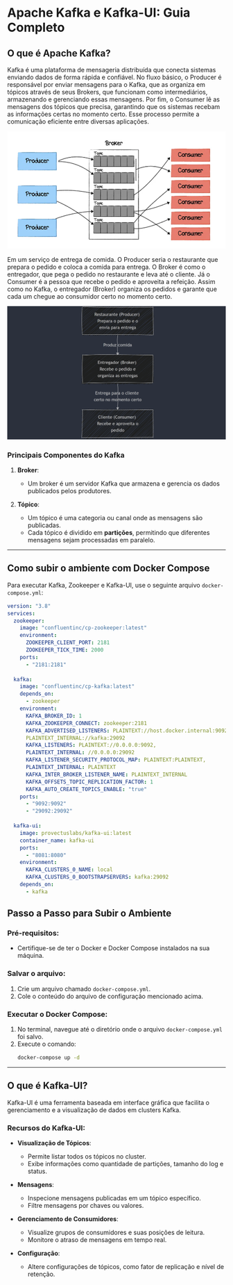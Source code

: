 # Apache Kafka e Kafka-UI: Guia Completo

## O que é Apache Kafka?

Kafka é uma plataforma de mensageria distribuída que conecta sistemas enviando dados de forma rápida e confiável. No fluxo básico, o Producer é responsável por enviar mensagens para o Kafka, que as organiza em tópicos através de seus Brokers, que funcionam como intermediários, armazenando e gerenciando essas mensagens. Por fim, o Consumer lê as mensagens dos tópicos que precisa, garantindo que os sistemas recebam as informações certas no momento certo. Esse processo permite a comunicação eficiente entre diversas aplicações.

![consumer - producer](./images/producer-consumer.png)

Em um serviço de entrega de comida. O Producer seria o restaurante que prepara o pedido e coloca a comida para entrega. O Broker é como o entregador, que pega o pedido no restaurante e leva até o cliente. Já o Consumer é a pessoa que recebe o pedido e aproveita a refeição. Assim como no Kafka, o entregador (Broker) organiza os pedidos e garante que cada um chegue ao consumidor certo no momento certo.

![consumer - producer](./images/fluxo-entregador.png)

### Principais Componentes do Kafka

1. **Broker**:

   - Um broker é um servidor Kafka que armazena e gerencia os dados publicados pelos produtores.

2. **Tópico**:

   - Um tópico é uma categoria ou canal onde as mensagens são publicadas.
   - Cada tópico é dividido em **partições**, permitindo que diferentes mensagens sejam processadas em paralelo.

---

## Como subir o ambiente com Docker Compose

Para executar Kafka, Zookeeper e Kafka-UI, use o seguinte arquivo `docker-compose.yml`:

```yaml
version: "3.8"
services:
  zookeeper:
    image: "confluentinc/cp-zookeeper:latest"
    environment:
      ZOOKEEPER_CLIENT_PORT: 2181
      ZOOKEEPER_TICK_TIME: 2000
    ports:
      - "2181:2181"

  kafka:
    image: "confluentinc/cp-kafka:latest"
    depends_on:
      - zookeeper
    environment:
      KAFKA_BROKER_ID: 1
      KAFKA_ZOOKEEPER_CONNECT: zookeeper:2181
      KAFKA_ADVERTISED_LISTENERS: PLAINTEXT://host.docker.internal:9092,
      PLAINTEXT_INTERNAL://kafka:29092
      KAFKA_LISTENERS: PLAINTEXT://0.0.0.0:9092,
      PLAINTEXT_INTERNAL: //0.0.0.0:29092
      KAFKA_LISTENER_SECURITY_PROTOCOL_MAP: PLAINTEXT:PLAINTEXT,
      PLAINTEXT_INTERNAL: PLAINTEXT
      KAFKA_INTER_BROKER_LISTENER_NAME: PLAINTEXT_INTERNAL
      KAFKA_OFFSETS_TOPIC_REPLICATION_FACTOR: 1
      KAFKA_AUTO_CREATE_TOPICS_ENABLE: "true"
    ports:
      - "9092:9092"
      - "29092:29092"

  kafka-ui:
    image: provectuslabs/kafka-ui:latest
    container_name: kafka-ui
    ports:
      - "8081:8080"
    environment:
      KAFKA_CLUSTERS_0_NAME: local
      KAFKA_CLUSTERS_0_BOOTSTRAPSERVERS: kafka:29092
    depends_on:
      - kafka
```

## Passo a Passo para Subir o Ambiente

### Pré-requisitos:

- Certifique-se de ter o Docker e Docker Compose instalados na sua máquina.

### Salvar o arquivo:

1. Crie um arquivo chamado `docker-compose.yml`.
2. Cole o conteúdo do arquivo de configuração mencionado acima.

### Executar o Docker Compose:

1. No terminal, navegue até o diretório onde o arquivo `docker-compose.yml` foi salvo.
2. Execute o comando:
   ```bash
   docker-compose up -d
   ```

---

## O que é Kafka-UI?

Kafka-UI é uma ferramenta baseada em interface gráfica que facilita o gerenciamento e a visualização de dados em clusters Kafka.

### Recursos do Kafka-UI:

- **Visualização de Tópicos**:

  - Permite listar todos os tópicos no cluster.
  - Exibe informações como quantidade de partições, tamanho do log e status.

- **Mensagens**:

  - Inspecione mensagens publicadas em um tópico específico.
  - Filtre mensagens por chaves ou valores.

- **Gerenciamento de Consumidores**:

  - Visualize grupos de consumidores e suas posições de leitura.
  - Monitore o atraso de mensagens em tempo real.

- **Configuração**:
  - Altere configurações de tópicos, como fator de replicação e nível de retenção.
